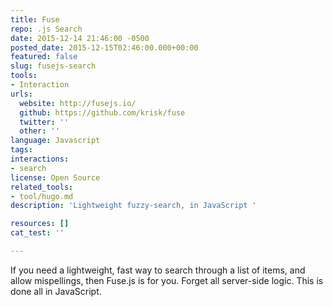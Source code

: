 ```yaml
---
title: Fuse
repo: .js Search
date: 2015-12-14 21:46:00 -0500
posted_date: 2015-12-15T02:46:00.000+00:00
featured: false
slug: fusejs-search
tools:
- Interaction
urls:
  website: http://fusejs.io/
  github: https://github.com/krisk/fuse
  twitter: ''
  other: ''
language: Javascript
tags:
interactions:
- search
license: Open Source
related_tools:
- tool/hugo.md
description: 'Lightweight fuzzy-search, in JavaScript '

resources: []
cat_test: ''

---
```

If you need a lightweight, fast way to search through a list of items, and allow mispellings, then Fuse.js is for you. Forget all server-side logic. This is done all in JavaScript.
